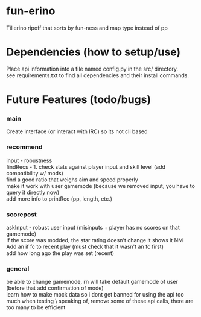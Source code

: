 # fun-erino
Tillerino ripoff that sorts by fun-ness and map type instead of pp

# Dependencies (how to setup/use)
Place api information into a file named config.py in the src/ directory. \
see requirements.txt to find all dependencies and their install commands.

# Future Features (todo/bugs)
### main
Create interface (or interact with IRC) so its not cli based

### recommend
input - robustness \
findRecs - 1. check stats against player input and skill level (add compatibility w/ mods) \
find a good ratio that weighs aim and speed properly \
make it work with user gamemode (because we removed input, you have to query it directly now) \
add more info to printRec (pp, length, etc.)

### scorepost
askInput - robust user input (misinputs + player has no scores on that gamemode) \
If the score was modded, the star rating doesn't change it shows it NM \
Add an if fc to recent play (must check that it wasn't an fc first) \
add how long ago the play was set (recent) 

### general
be able to change gamemode, rn will take default gamemode of user (before that add confirmation of mode) \
learn how to make mock data so i dont get banned for using the api too much when testing \ 
speaking of, remove some of these api calls, there are too many to be efficient